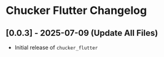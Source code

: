 # Chucker Flutter Changelog

## [0.0.3] - 2025-07-09 (Update All Files)
- Initial release of `chucker_flutter`